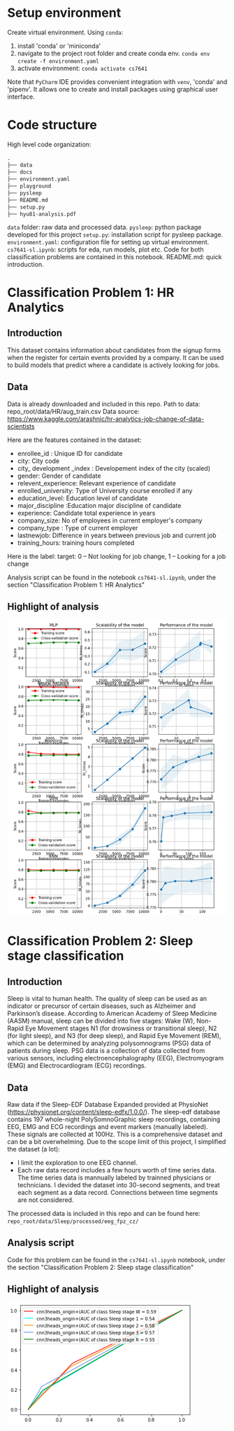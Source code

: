 # Setup environment
Create virtual environment.
Using `conda`:
1. install 'conda' or 'miniconda'
2. navigate to the project root folder and create conda env.
`conda env create -f environment.yaml`
3. activate environment:
`conda activate cs7641`

Note that `PyCharm` IDE provides convenient integration with `venv`, 'conda' and 'pipenv'. It allows one to create and install packages using graphical user interface.

# Code structure
High level code organization:
```
.
├── data
├── docs
├── environment.yaml
├── playground
├── pysleep
├── README.md
├── setup.py
├── hyu81-analysis.pdf
```

`data` folder: raw data and processed data.
`pysleep`: python package developed for this project
`setup.py`: installation script for pysleep package.
`environment.yaml`: configuration file for setting up virtual environment.
`cs7641-sl.ipynb`: scripts for eda, run models, plot etc. Code for both classification problems are contained in this notebook.
README.md: quick introduction.


# Classification Problem 1: HR Analytics
## Introduction
This dataset contains information about candidates from the signup forms when the register for certain events provided by a company. It can be used to build models that predict where a candidate is actively looking for jobs.

## Data
Data is already downloaded and included in this repo. Path to data: repo_root/data/HR/aug_train.csv
Data source: https://www.kaggle.com/arashnic/hr-analytics-job-change-of-data-scientists

Here are the features contained in the dataset:

- enrollee_id : Unique ID for candidate
- city: City code
- city_ development _index : Developement index of the city (scaled)
- gender: Gender of candidate
- relevent_experience: Relevant experience of candidate
- enrolled_university: Type of University course enrolled if any
- education_level: Education level of candidate
- major_discipline :Education major discipline of candidate
- experience: Candidate total experience in years
- company_size: No of employees in current employer's company
- company_type : Type of current employer
- lastnewjob: Difference in years between previous job and current job
- training_hours: training hours completed

Here is the label:
target: 0 – Not looking for job change, 1 – Looking for a job change

Analysis script can be found in the notebook `cs7641-sl.ipynb`, under the section "Classification Problem 1: HR Analytics"

## Highlight of analysis
![comparison_5_models](media/hr_5_models.png)

# Classification Problem 2: Sleep stage classification
## Introduction
Sleep is vital to human health. The quality of sleep can be used as an indicator or precursor of certain diseases, such as Alzheimer and Parkinson’s disease.
According to American Academy of Sleep Medicine (AASM) manual,
sleep can be divided into five stages: Wake (W), Non-Rapid Eye Movement stages N1 (for drowsiness or transitional sleep), N2 (for light sleep), and N3 (for deep sleep), and Rapid Eye Movement (REM),
which can be determined by analyzing polysomnograms (PSG) data of patients during sleep. PSG data is a collection of data collected from various sensors, including electroencephalography (EEG),
Electromyogram (EMG) and Electrocardiogram (ECG) recordings.

## Data
Raw data if the Sleep-EDF Database Expanded provided at PhysioNet (https://physionet.org/content/sleep-edfx/1.0.0/).
The sleep-edf database contains 197 whole-night PolySomnoGraphic sleep recordings, containing EEG, EMG and ECG recordings and event markers (manually labeled).
These signals are collected at 100Hz.
This is a comprehensive dataset and can be a bit overwhelming. Due to the scope limit of this project, I simplified the dataset (a lot):
- I limit the exploration to one EEG channel.
- Each raw data record includes a few hours worth of time series data. The time series data is mannually labeled by trainned physicians or technicians. I devided the dataset into 30-second segments, and treat each segment as a data record.
Connections between time segments are not considered.

The processed data is included in this repo and can be found here: `repo_root/data/Sleep/processed/eeg_fpz_cz/`

## Analysis script
Code for this problem can be found in the `cs7641-sl.ipynb` notebook, under the section "Classification Problem 2: Sleep stage classification"

## Highlight of analysis
![ROC_curves](media/sleep_models.png)